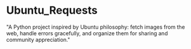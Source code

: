 # Ubuntu_Requests
"A Python project inspired by Ubuntu philosophy: fetch images from the web, handle errors gracefully, and organize them for sharing and community appreciation."
